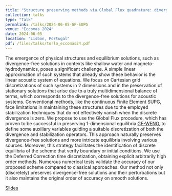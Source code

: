 ```yaml
---
title: "Structure preserving methods via Global Flux quadrature: divergence-free preservation with continuous Finite Element"
collection: talks
type: "Talk"
permalink: /talks/2024-06-05-GF-SUPG
venue: "Eccomas 2024"
date: 2024-06-05
location: "Lisbon, Portugal"
pdf: /files/talks/torlo_eccomas24.pdf
---
```


The emergence of physical structures and equilibrium solutions, such as
divergence-free solutions in contexts like shallow water and magneto-hydrodynamics, poses a
significant challenge. A simple linear approximation of such systems that already show these
behavior is the linear acoustic system of equations. We focus on Cartesian grid discretizations
of such systems in 2 dimensions and in the preservation of stationary solutions that arise due
to a truly multidimensional balance of terms, which corresponds to the divergence-free
solutions for acoustic systems. Conventional methods, like the continuous Finite Element
SUPG, face limitations in maintaining these structures due to the employed stabilization techniques that do not effectively vanish when the discrete divergence is zero.
We propose to use the Global Flux procedure, which has proven to be successful in
preserving 1-dimensional equilibria [GF-WENO](/publication/2022-05-27-global-flux), to define some auxiliary variables guiding a
suitable discretization of both the divergence and stabilization operators. This approach
naturally preserves divergence-free solutions and more intricate equilibria
involving various sources. 
Moreover, this strategy facilitates the identification of discrete
equilibria of the scheme that verify boundary or initial conditions. 
We use the Deferred
Correction time discretization, obtaining explicit arbitrarily high order methods.
Numerous numerical tests validate the accuracy of our proposed scheme compared to
classical approaches. Our method not only (discretely) preserves divergence-free
solutions and their perturbations but it also maintains the original order of accuracy on smooth
solutions. 

[Slides](/files/talks/torlo_eccomas24.pdf)

